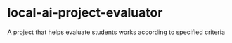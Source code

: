 # local-ai-project-evaluator
A project that helps evaluate students works according to specified criteria

